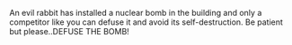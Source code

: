 An evil rabbit has installed a nuclear bomb in the building and only a competitor like you can defuse it and avoid its self-destruction. 
Be patient but please..DEFUSE THE BOMB!